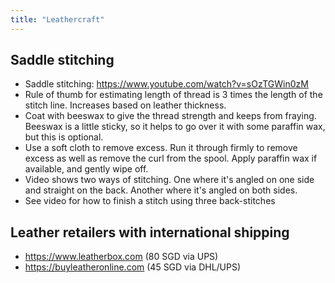 ```yaml
---
title: "Leathercraft"
---
```


## Saddle stitching

- Saddle stitching: https://www.youtube.com/watch?v=sOzTGWin0zM
- Rule of thumb for estimating length of thread is 3 times the length of the stitch line. Increases based on leather thickness.
- Coat with beeswax to give the thread strength and keeps from fraying. Beeswax is a little sticky, so it helps to go over it with some paraffin wax, but this is optional.
- Use a soft cloth to remove excess. Run it through firmly to remove excess as well as remove the curl from the spool. Apply paraffin wax if available, and gently wipe off.
- Video shows two ways of stitching. One where it's angled on one side and straight on the back. Another where it's angled on both sides.
- See video for how to finish a stitch using three back-stitches

## Leather retailers with international shipping

- https://www.leatherbox.com (80 SGD via UPS)
- https://buyleatheronline.com (45 SGD via DHL/UPS)
